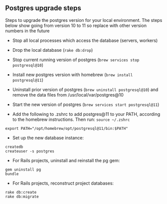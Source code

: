 ## Postgres upgrade steps

Steps to upgrade the postgres version for your local environment. The steps below show going from version 10 to 11 so replace with other version numbers in the future

- Stop all local processes which access the database (servers, workers)

- Drop the local database (`rake db:drop`)

- Stop current running version of postgres (`brew services stop postgresql@10`)

- Install new postgres version with homebrew (`brew install postgresql@11`)

- Uninstall prior version of postgres (`brew uninstall postgresql@10`) and remove the data files from /usr/local/var/postgres@10

- Start the new version of postgres (`brew services start postgresql@11`)

- Add the following to .zshrc to add postgres@11 to your PATH, according to the homebrew instructions. Then run: `source ~/.zshrc`
```
export PATH="/opt/homebrew/opt/postgresql@11/bin:$PATH"
```

- Set up the new database instance:
```
createdb
createuser -s postgres
```

- For Rails projects, uninstall and reinstall the pg gem:
```
gem uninstall pg
bundle
```

- For Rails projects, reconstruct project databases:
```
rake db:create
rake db:migrate
```
